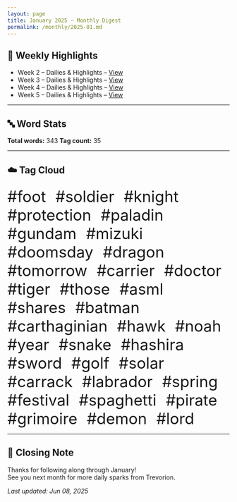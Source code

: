 ```yaml
---
layout: page
title: January 2025 – Monthly Digest
permalink: /monthly/2025-01.md
---
```


## 📅 Weekly Highlights

- Week 2 – Dailies & Highlights – [View](/2025/01/06/week-2.html)
- Week 3 – Dailies & Highlights – [View](/2025/01/13/week-3.html)
- Week 4 – Dailies & Highlights – [View](/2025/01/20/week-4.html)
- Week 5 – Dailies & Highlights – [View](/2025/01/27/week-5.html)

---

## 🔤 Word Stats

**Total words:** 343
**Tag count:** 35

---

## ☁️ Tag Cloud

<span style="font-size: 2.5em; margin-right: 0.5em;">#foot</span>
<span style="font-size: 2.5em; margin-right: 0.5em;">#soldier</span>
<span style="font-size: 2.5em; margin-right: 0.5em;">#knight</span>
<span style="font-size: 2.5em; margin-right: 0.5em;">#protection</span>
<span style="font-size: 2.5em; margin-right: 0.5em;">#paladin</span>
<span style="font-size: 2.5em; margin-right: 0.5em;">#gundam</span>
<span style="font-size: 2.5em; margin-right: 0.5em;">#mizuki</span>
<span style="font-size: 2.5em; margin-right: 0.5em;">#doomsday</span>
<span style="font-size: 2.5em; margin-right: 0.5em;">#dragon</span>
<span style="font-size: 2.5em; margin-right: 0.5em;">#tomorrow</span>
<span style="font-size: 2.5em; margin-right: 0.5em;">#carrier</span>
<span style="font-size: 2.5em; margin-right: 0.5em;">#doctor</span>
<span style="font-size: 2.5em; margin-right: 0.5em;">#tiger</span>
<span style="font-size: 2.5em; margin-right: 0.5em;">#those</span>
<span style="font-size: 2.5em; margin-right: 0.5em;">#asml</span>
<span style="font-size: 2.5em; margin-right: 0.5em;">#shares</span>
<span style="font-size: 2.5em; margin-right: 0.5em;">#batman</span>
<span style="font-size: 2.5em; margin-right: 0.5em;">#carthaginian</span>
<span style="font-size: 2.5em; margin-right: 0.5em;">#hawk</span>
<span style="font-size: 2.5em; margin-right: 0.5em;">#noah</span>
<span style="font-size: 2.5em; margin-right: 0.5em;">#year</span>
<span style="font-size: 2.5em; margin-right: 0.5em;">#snake</span>
<span style="font-size: 2.5em; margin-right: 0.5em;">#hashira</span>
<span style="font-size: 2.5em; margin-right: 0.5em;">#sword</span>
<span style="font-size: 2.5em; margin-right: 0.5em;">#golf</span>
<span style="font-size: 2.5em; margin-right: 0.5em;">#solar</span>
<span style="font-size: 2.5em; margin-right: 0.5em;">#carrack</span>
<span style="font-size: 2.5em; margin-right: 0.5em;">#labrador</span>
<span style="font-size: 2.5em; margin-right: 0.5em;">#spring</span>
<span style="font-size: 2.5em; margin-right: 0.5em;">#festival</span>
<span style="font-size: 2.5em; margin-right: 0.5em;">#spaghetti</span>
<span style="font-size: 2.5em; margin-right: 0.5em;">#pirate</span>
<span style="font-size: 2.5em; margin-right: 0.5em;">#grimoire</span>
<span style="font-size: 2.5em; margin-right: 0.5em;">#demon</span>
<span style="font-size: 2.5em; margin-right: 0.5em;">#lord</span>

---

## 🌟 Closing Note

Thanks for following along through January!  
See you next month for more daily sparks from Trevorion.

_Last updated: Jun 08, 2025_